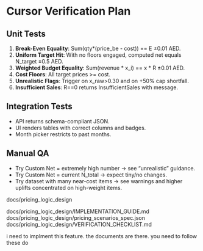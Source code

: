 # Cursor Verification Plan

## Unit Tests
1. **Break-Even Equality**: Sum(qty*(price_be - cost)) == E ±0.01 AED.
2. **Uniform Target Hit**: With no floors engaged, computed net equals N_target ±0.5 AED.
3. **Weighted Budget Equality**: Sum(revenue * x_i) == x * R ±0.01 AED.
4. **Cost Floors**: All target prices >= cost.
5. **Unrealistic Flags**: Trigger on x_raw>0.30 and on +50% cap shortfall.
6. **Insufficient Sales**: R==0 returns InsufficientSales with message.

## Integration Tests
- API returns schema-compliant JSON.
- UI renders tables with correct columns and badges.
- Month picker restricts to past months.

## Manual QA
- Try Custom Net = extremely high number → see “unrealistic” guidance.
- Try Custom Net = current N_total → expect tiny/no changes.
- Try dataset with many near-cost items → see warnings and higher uplifts concentrated on high-weight items.


docs/pricing_logic_design

docs/pricing_logic_design/IMPLEMENTATION_GUIDE.md
docs/pricing_logic_design/pricing_scenarios_spec.json
docs/pricing_logic_design/VERIFICATION_CHECKLIST.md


i need to implment this feature. the documents are there. you need to follow these do